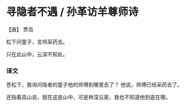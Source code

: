 # 寻隐者不遇 / 孙革访羊尊师诗

【唐】 贾岛 

松下问童子，言师采药去。

只在此山中，云深不知处。

### 译文

苍松下，我询问隐者的童子他的师傅到哪里去了？
他说，师傅已经采药去了。

还指着高山说，就在这座山中，可是林深云密，我也不知道他到底在哪。